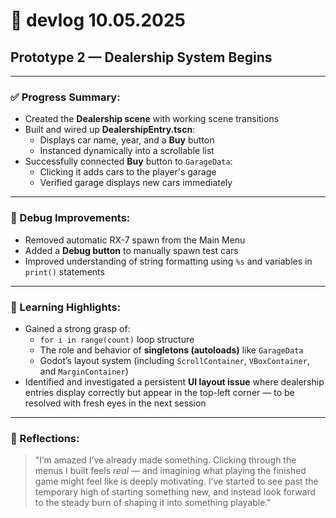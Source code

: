 # 📓 devlog 10.05.2025

## Prototype 2 — Dealership System Begins

---

### ✅ Progress Summary:
- Created the **Dealership scene** with working scene transitions
- Built and wired up **DealershipEntry.tscn**:
  - Displays car name, year, and a **Buy** button
  - Instanced dynamically into a scrollable list
- Successfully connected **Buy** button to `GarageData`:
  - Clicking it adds cars to the player's garage
  - Verified garage displays new cars immediately

---

### 🧪 Debug Improvements:
- Removed automatic RX-7 spawn from the Main Menu
- Added a **Debug button** to manually spawn test cars
- Improved understanding of string formatting using `%s` and variables in `print()` statements

---

### 🧠 Learning Highlights:
- Gained a strong grasp of:
  - `for i in range(count)` loop structure
  - The role and behavior of **singletons (autoloads)** like `GarageData`
  - Godot’s layout system (including `ScrollContainer`, `VBoxContainer`, and `MarginContainer`)
- Identified and investigated a persistent **UI layout issue** where dealership entries display correctly but appear in the top-left corner — to be resolved with fresh eyes in the next session

---

### 💬 Reflections:
> "I’m amazed I’ve already made something. Clicking through the menus I built feels *real* — and imagining what playing the finished game might feel like is deeply motivating. I’ve started to see past the temporary high of starting something new, and instead look forward to the steady burn of shaping it into something playable."
